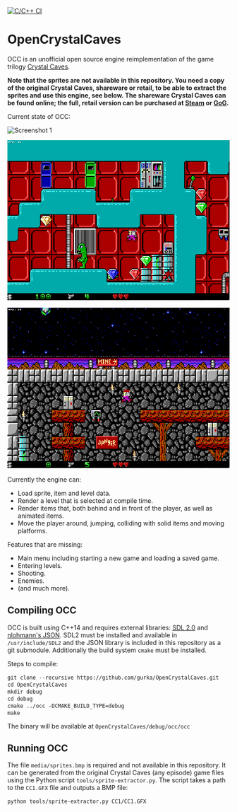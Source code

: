 [![C/C++ CI](https://github.com/gurka/OpenCrystalCaves/actions/workflows/cpp.yml/badge.svg)](https://github.com/gurka/OpenCrystalCaves/actions/workflows/cpp.yml)

# OpenCrystalCaves
OCC is an unofficial open source engine reimplementation of the game trilogy [Crystal Caves](https://en.wikipedia.org/wiki/Crystal_Caves).

**Note that the sprites are not available in this repository. You need a copy of the original Crystal Caves, shareware or retail, to be able to extract the sprites and use this engine, see below. The shareware Crystal Caves can be found online; the full, retail version can be purchased at [Steam](http://store.steampowered.com/app/358260/Crystal_Caves/) or [GoG](https://www.gog.com/game/crystal_caves).**

Current state of OCC:

![Screenshot 1](/screenshots/screenshot1.png?raw=true "Screenshot 1")

![Screenshot 2](/screenshots/screenshot2.png?raw=true "Screenshot 2")

![Screenshot 3](/screenshots/screenshot3.png?raw=true "Screenshot 3")

Currently the engine can:

- Load sprite, item and level data.
- Render a level that is selected at compile time.
- Render items that, both behind and in front of the player, as well as animated items.
- Move the player around, jumping, colliding with solid items and moving platforms.

Features that are missing:

- Main menu including starting a new game and loading a saved game.
- Entering levels.
- Shooting.
- Enemies.
- (and much more).

## Compiling OCC

OCC is built using C++14 and requires external libraries: [SDL 2.0](https://www.libsdl.org/) and [nlohmann's JSON](https://nlohmann.github.io/json/). SDL2 must be installed and available in `/usr/include/SDL2` and the JSON library is included in this repository as a git submodule. Additionally the build system `cmake` must be installed.

Steps to compile:
```
git clone --recursive https://github.com/gurka/OpenCrystalCaves.git
cd OpenCrystalCaves
mkdir debug
cd debug
cmake ../occ -DCMAKE_BUILD_TYPE=debug
make
```

The binary will be available at `OpenCrystalCaves/debug/occ/occ`

## Running OCC
The file `media/sprites.bmp` is required and not available in this repository. It can be generated from the original Crystal Caves (any episode) game files using the Python script `tools/sprite-extractor.py`. The script takes a path to the `CC1.GFX` file and outputs a BMP file:

```
python tools/sprite-extractor.py CC1/CC1.GFX
```
